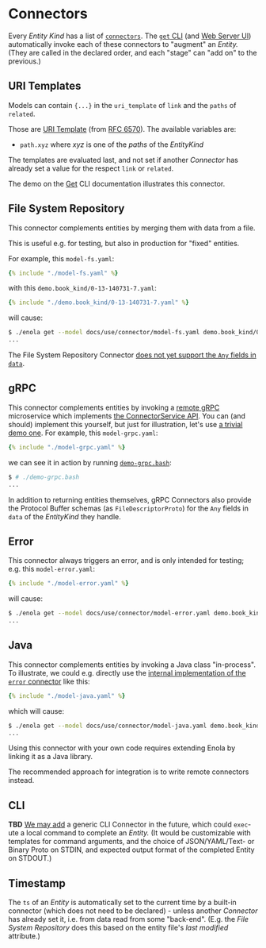 <!--
    SPDX-License-Identifier: Apache-2.0

    Copyright 2023-2024 The Enola <https://enola.dev> Authors

    Licensed under the Apache License, Version 2.0 (the "License");
    you may not use this file except in compliance with the License.
    You may obtain a copy of the License at

        https://www.apache.org/licenses/LICENSE-2.0

    Unless required by applicable law or agreed to in writing, software
    distributed under the License is distributed on an "AS IS" BASIS,
    WITHOUT WARRANTIES OR CONDITIONS OF ANY KIND, either express or implied.
    See the License for the specific language governing permissions and
    limitations under the License.
-->

# Connectors

Every _Entity Kind_ has a list of
[`connectors`](../../dev/proto/core.md#connector). The
[`get` CLI](../get/index.md) (and [Web Server UI](../server/index.md))
automatically invoke each of these connectors to "augment" an _Entity._ (They
are called in the declared order, and each "stage" can "add on" to the
previous.)

<!-- There are different types of such connectors, each explained in one of the following sections. -->

## URI Templates

Models can contain `{...}` in the `uri_template` of `link` and the `paths` of
`related`.

Those are [URI Template](https://en.wikipedia.org/wiki/URI_Template) (from
[RFC 6570](https://datatracker.ietf.org/doc/html/rfc6570)). The available
variables are:

- `path.xyz` where _xyz_ is one of the _paths_ of the _EntityKind_

The templates are evaluated last, and not set if another _Connector_ has already
set a value for the respect `link` or `related`.

The demo on the [Get](../get/index.md) CLI documentation illustrates this connector.

## File System Repository

This connector complements entities by merging them with data from a file.

This is useful e.g. for testing, but also in production for "fixed" entities.

For example, this `model-fs.yaml`:

```yaml
{% include "./model-fs.yaml" %}
```

with this `demo.book_kind/0-13-140731-7.yaml`:

```yaml
{% include "./demo.book_kind/0-13-140731-7.yaml" %}
```

will cause:

```bash cd ../.././..
$ ./enola get --model docs/use/connector/model-fs.yaml demo.book_kind/0-13-140731-7
...
```

The File System Repository Connector [does not yet support the `Any` fields in `data`](https://github.com/enola-dev/enola/issues/238).

## gRPC

This connector complements entities by invoking a [remote gRPC](https://grpc.io) microservice
which implements [the ConnectorService API](../../dev/proto/core.md#connectorservice). You can
(and should) implement this yourself, but just for illustration, let's use
[a trivial demo one](https://github.com/enola-dev/enola/blob/main/connectors/demo/src/main/java/dev/enola/demo/DemoConnector.java).
For example, this `model-grpc.yaml`:

```yaml
{% include "./model-grpc.yaml" %}
```

we can see it in action by running [`demo-grpc.bash`](demo-grpc.bash):

```bash
$ # ./demo-grpc.bash
...
```

In addition to returning entities themselves, gRPC Connectors also provide the Protocol Buffer
schemas (as `FileDescriptorProto`) for the `Any` fields in `data` of the _EntityKind_ they handle.

## Error

This connector always triggers an error, and is only intended for testing; e.g.
this `model-error.yaml`:

```yaml
{% include "./model-error.yaml" %}
```

will cause:

```bash $? cd ../.././..
$ ./enola get --model docs/use/connector/model-error.yaml demo.book_kind/0-13-140731-7
...
```

## Java

This connector complements entities by invoking a Java class "in-process".
To illustrate, we could e.g. directly use the
[internal implementation of the `error` connector](https://github.com/search?q=repo%3Aenola-dev%2Fenola+ErrorTestAspect.java&type=code)
like this:

```yaml
{% include "./model-java.yaml" %}
```

which will cause:

```bash $? cd ../.././..
$ ./enola get --model docs/use/connector/model-java.yaml demo.book_kind/0-13-140731-7
...
```

Using this connector with your own code requires extending Enola by linking it
as a Java library.

<!-- Please contact us for consulting services if you are interesting in pursuing this. -->

The recommended approach for integration is to write remote connectors instead.

## CLI

**TBD** [We may add](https://github.com/enola-dev/enola/issues/167) a generic
CLI Connector in the future, which could `exec`-ute a local command to complete
an _Entity._ (It would be customizable with templates for command arguments, and
the choice of JSON/YAML/Text- or Binary Proto on STDIN, and expected output
format of the completed Entity on STDOUT.)

## Timestamp

The `ts` of an _Entity_ is automatically set to the current time by a built-in
connector (which does not need to be declared) - unless another _Connector_ has
already set it, i.e. from data read from some "back-end". (E.g. the _File System
Repository_ does this based on the entity file's _last modified_ attribute.)
